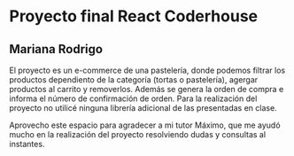 # Proyecto final React Coderhouse
## Mariana Rodrigo
El proyecto es un e-commerce de una pastelería, donde podemos filtrar los productos dependiento de la categoría (tortas o pastelería), agergar productos al carrito y removerlos. Además se genera la orden de compra e informa el número de confirmación de orden. 
Para la realización del proyecto no utilicé ninguna librería adicional de las presentadas en clase.

Aprovecho este espacio para agradecer a mi tutor Máximo, que me ayudó mucho en la realización del proyecto resolviendo dudas y consultas al instantes.
